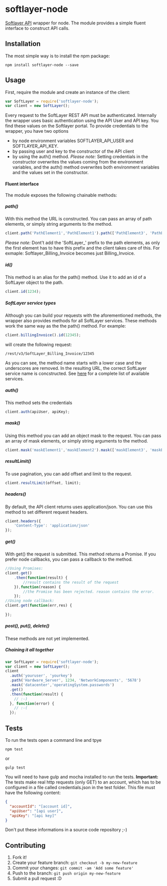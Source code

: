 # softlayer-node
[Softlayer API](http://sldn.softlayer.com/reference/softlayerapi) wrapper for node. The module provides a simple fluent interface to construct API calls.

## Installation
The most simple way is to install the npm package:
```
npm install softlayer-node --save
```

## Usage
First, require the module and create an instance of the client:
```javascript
var SoftLayer = require('softlayer-node');
var client = new SoftLayer();
```
Every request to the SoftLayer REST API must be authenticated. Internally the wrapper uses basic authentication using the API User and API key. You find these values on the Softlayer portal. To provide credentials to the wrapper, you have two options
- by node environment variables SOFTLAYER_API_USER and SOFTLAYER_API_KEY.
- by passing user and key to the constructor of the API client
- by using the auth() method.
*Please note:* Setting credentials in the constructor overwrites the values coming from the environment variables, and the auth() method overwrites both environment variables and the values set in the constructor.

#### Fluent interface
The module exposes the following chainable methods:
##### path()
With this method the URL is constructed. You can pass an array of path elements, or simply string arguments to the method.
```javascript
client.path('PathElement1','PathElement1').path(['PathElement3', 'PathElement4']);
```
*Please note:* Dont't add the 'SoftLayer_' prefix to the path elements, as only the first element has to have this prefix and the client takes care of this.
For exmaple: Softlayer_Billing_Invoice becomes just Billing_Invoice.
##### id()
This method is an alias for the path() method. Use it to add an id of a SoftLayer object to the path.
```javascript
client.id(1234);
```
##### SoftLayer service types
Although you can build your requests with the aforementioned methods, the wrapper also provides methods for all SoftLayer services. These methods work the same way as the the path() method.
For example:
```javascript
client.billingInvoice().id(12345);
```
will create the following request:
```
/rest/v3/SoftLayer_Billing_Invoice/12345
```
As you can see, the method name starts with a lower case and the underscores are removed. In the resulting URL, the correct SoftLayer service name is concstructed. See [here](http://sldn.softlayer.com/reference/services/) for a complete list of available services.

##### auth()
This method sets the credentials
```javascript
client.auth(apiUser, apiKey);
```

##### mask()
Using this method you can add an object mask to the request. You can pass an array of mask elements, or simply string arguments to the method.
```javascript
client.mask('maskElement1','maskElement2').mask(['maskElement3', 'maskElement4']);
```
##### resultLimit()
To use pagination, you can add offset and limit to the request.
```javascript
client.resultLimit(offset, limit);
```
##### headers()
By default, the API client returns uses application/json. You can use this method to set different request headers.
```javascript
client.headers({
    'Content-Type': 'application/json'
});
```
##### get()
With get() the request is submitted. This method returns a Promise. If you prefer node callbacks, you can pass a callback to the method.
```javascript
//Using Promises:
client.get()
    .then(function(result) {
        //result contains the result of the request
    }),function(reason) {
        //the Promise has been rejected. reason contains the error.
    });
//Using node callback:
client.get(function(err,res) {
    
});
```
##### post(), put(), delete()
These methods are not yet implemented.
##### Chaining it all together
```javascript
var SoftLayer = require('softlayer-node');
var client = new SoftLayer();
client
  .auth('youruser', 'yourkey')
  .path('Hardware_Server', 1234, 'NetworkComponents', '5678')
  .mask('datacenter','operatingSystem.passwords')
  .get()
  .then(function(result) {
    // :-)
  }, function(error) {
    // :-(
  });
```

## Tests
To run the tests open a command line and tpye
```
npm test
```
or
```
gulp test
```
You will need to have gulp and mocha installed to run the tests. **Important:** The tests make real http requests (only GET) to an account, which has to be configured in a file called credentials.json in the test folder.
This file must have the following content:
``` json
{
  "accountId": "[account id]",
  "apiUser": "[api user]",
  "apiKey": "[api key]"
}
```
Don't put these informations in a source code repository ;-)


## Contributing
1. Fork it!
2. Create your feature branch: `git checkout -b my-new-feature`
3. Commit your changes: `git commit -am 'Add some feature'`
4. Push to the branch: `git push origin my-new-feature`
5. Submit a pull request :D
